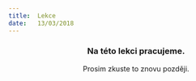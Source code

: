 ```yaml
---
title:  Lekce
date:   13/03/2018
---
```


### <center>Na této lekci pracujeme.</center>
<center>Prosim zkuste to znovu později.</center>